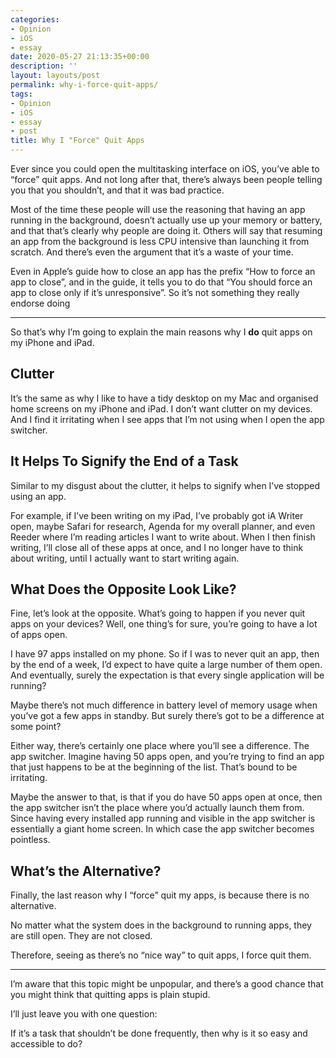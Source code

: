 ```yaml
---
categories:
- Opinion
- iOS
- essay
date: 2020-05-27 21:13:35+00:00
description: ''
layout: layouts/post
permalink: why-i-force-quit-apps/
tags:
- Opinion
- iOS
- essay
- post
title: Why I "Force" Quit Apps
---
```


<p>Ever since you could open the multitasking interface on iOS, you&#8217;ve able to &#8220;force&#8221; quit apps. And not long after that, there&#8217;s always been people telling you that you shouldn&#8217;t, and that it was bad practice.</p>
<p>Most of the time these people will use the reasoning that having an app running in the background, doesn&#8217;t actually use up your memory or battery, and that that&#8217;s clearly why people are doing it. Others will say that resuming an app from the background is less CPU intensive than launching it from scratch. And there&#8217;s even the argument that it&#8217;s a waste of your time.</p>
<p>Even in Apple&#8217;s guide how to close an app has the prefix &#8220;How to force an app to close&#8221;, and in the guide, it tells you to do that &#8220;You should force an app to close only if it’s unresponsive&#8221;. So it&#8217;s not something they really endorse doing</p>
<hr />
<p>So that&#8217;s why I&#8217;m going to explain the main reasons why I <strong>do</strong> quit apps on my iPhone and iPad.</p>
<h2>Clutter</h2>
<p>It&#8217;s the same as why I like to have a tidy desktop on my Mac and organised home screens on my iPhone and iPad. I don&#8217;t want clutter on my devices. And I find it irritating when I see apps that I&#8217;m not using when I open the app switcher.</p>
<h2>It Helps To Signify the End of a Task</h2>
<p>Similar to my disgust about the clutter, it helps to signify when I&#8217;ve stopped using an app.</p>
<p>For example, if I&#8217;ve been writing on my iPad, I&#8217;ve probably got iA Writer open, maybe Safari for research, Agenda for my overall planner, and even Reeder where I&#8217;m reading articles I want to write about. When I then finish writing, I&#8217;ll close all of these apps at once, and I no longer have to think about writing, until I actually want to start writing again.</p>
<h2>What Does the Opposite Look Like?</h2>
<p>Fine, let&#8217;s look at the opposite. What&#8217;s going to happen if you never quit apps on your devices? Well, one thing&#8217;s for sure, you&#8217;re going to have a lot of apps open.</p>
<p>I have 97 apps installed on my phone. So if I was to never quit an app, then by the end of a week, I&#8217;d expect to have quite a large number of them open. And eventually, surely the expectation is that every single application will be running?</p>
<p>Maybe there&#8217;s not much difference in battery level of memory usage when you&#8217;ve got a few apps in standby. But surely there&#8217;s got to be a difference at some point?</p>
<p>Either way, there&#8217;s certainly one place where you&#8217;ll see a difference. The app switcher. Imagine having 50 apps open, and you&#8217;re trying to find an app that just happens to be at the beginning of the list. That&#8217;s bound to be irritating.</p>
<p>Maybe the answer to that, is that if you do have 50 apps open at once, then the app switcher isn&#8217;t the place where you&#8217;d actually launch them from. Since having every installed app running and visible in the app switcher is essentially a giant home screen. In which case the app switcher becomes pointless.</p>
<h2>What&#8217;s the Alternative?</h2>
<p>Finally, the last reason why I &#8220;force&#8221; quit my apps, is because there is no alternative.</p>
<p>No matter what the system does in the background to running apps, they are still open. They are not closed.</p>
<p>Therefore, seeing as there&#8217;s no &#8220;nice way&#8221; to quit apps, I force quit them.</p>
<hr />
<p>I&#8217;m aware that this topic might be unpopular, and there&#8217;s a good chance that you might think that quitting apps is plain stupid.</p>
<p>I&#8217;ll just leave you with one question:</p>
<p>If it&#8217;s a task that shouldn&#8217;t be done frequently, then why is it so easy and accessible to do?</p>